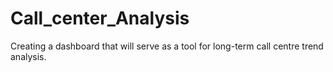 # Call_center_Analysis
Creating a dashboard that will serve as a tool for long-term call centre trend analysis.

